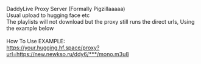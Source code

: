 DaddyLive Proxy Server (Formally Pigzillaaaaa)<br>
Usual upload to hugging face etc<br>
The playlists will not download but the proxy still runs the direct urls, Using the example below<br><br>
How To Use EXAMPLE:<br>https://your.hugging.hf.space/proxy?url=https://new.newkso.ru/ddy6/***/mono.m3u8
